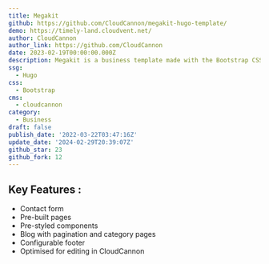 ```yaml
---
title: Megakit
github: https://github.com/CloudCannon/megakit-hugo-template/
demo: https://timely-land.cloudvent.net/
author: CloudCannon
author_link: https://github.com/CloudCannon
date: 2023-02-19T00:00:00.000Z
description: Megakit is a business template made with the Bootstrap CSS framework.
ssg:
  - Hugo
css:
  - Bootstrap
cms:
  - cloudcannon
category:
  - Business
draft: false
publish_date: '2022-03-22T03:47:16Z'
update_date: '2024-02-29T20:39:07Z'
github_star: 23
github_fork: 12
---
```


## Key Features :

- Contact form
- Pre-built pages
- Pre-styled components
- Blog with pagination and category pages
- Configurable footer
- Optimised for editing in CloudCannon

